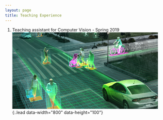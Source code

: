 ```yaml
---
layout: page
title: Teaching Experience
---
```


1. Teaching assistant for Computer Vision - Spring 2019
![Full-width image](./assets/img/CV.jpg){:.lead data-width="800" data-height="100"}